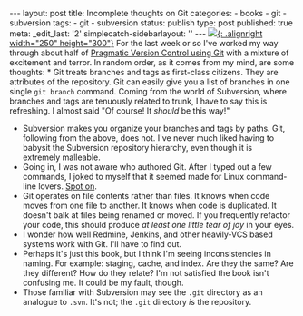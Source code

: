--- layout: post title: Incomplete thoughts on Git categories: - books - git - subversion tags: - git - subversion status: publish type: post published: true meta: \_edit\_last: \'2\' simplecatch-sidebarlayout: \'\' --- [![](http://www.smugmug.com/photos/i-cCgBQJg/0/S/i-cCgBQJg-S.jpg){: .alignright width="250" height="300"}][1] For the last week or so I\'ve worked my way through about half of [Pragmatic Version Control using Git][1] with a mixture of excitement and terror. In random order, as it comes from my mind, are some thoughts: * Git treats branches and tags as first-class citizens. They are
  attributes of the repository. Git can easily give you a list of
  branches in one single `git branch` command. Coming from the world of
  Subversion, where branches and tags are tenuously related to trunk, I
  have to say this is refreshing. I almost said \"Of course! It *should*
  be this way!\"
* Subversion makes you organize your branches and tags by paths. Git,
  following from the above, does not. I\'ve never much liked having to
  babysit the Subversion repository hierarchy, even though it is
  extremely malleable.
* Going in, I was not aware who authored Git. After I typed out a few
  commands, I joked to myself that it seemed made for Linux command-line
  lovers. [Spot on][2].
* Git operates on file contents rather than files. It knows when code
  moves from one file to another. It knows when code is duplicated. It
  doesn\'t balk at files being renamed or moved. If you frequently
  refactor your code, this should produce *at least one little tear of
  joy* in your eyes.
* I wonder how well Redmine, Jenkins, and other heavily-VCS based
  systems work with Git. I\'ll have to find out.
* Perhaps it\'s just this book, but I think I\'m seeing inconsistencies
  in naming. For example: staging, cache, and index. Are they the same?
  Are they different? How do they relate? I\'m not satisfied the book
  isn\'t confusing me. It could be my fault, though.
* Those familiar with Subversion may see the `.git` directory as an
  analogue to `.svn`. It\'s not; the `.git` directory *is* the
  repository.



[1]: http://www.amazon.com/gp/product/1934356158/ref=as_li_ss_il?ie=UTF8&amp;tag=wiltblog-20&amp;linkCode=as2&amp;camp=1789&amp;creative=390957&amp;creativeASIN=1934356158
[2]: http://en.wikipedia.org/wiki/Git_(software)#History
